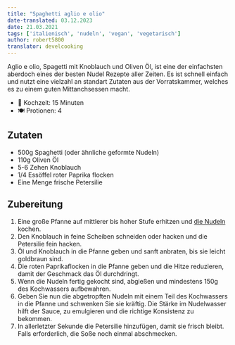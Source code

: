 ```yaml
---
title: "Spaghetti aglio e olio"
date-translated: 03.12.2023
date: 21.03.2021
tags: ['italienisch', 'nudeln', 'vegan', 'vegetarisch']
author: robert5800
translator: develcooking
---
```


Aglio e olio, Spagetti mit Knoblauch und Oliven Öl, ist eine der einfachsten aberdoch eines der besten Nudel Rezepte aller Zeiten. Es ist schnell einfach und nutzt eine vielzahl an standart Zutaten aus der Vorratskammer, welches es zu einem guten Mittanchsessen macht.

- 🍳 Kochzeit: 15 Minuten
- 🍽️ Protionen: 4

## Zutaten

- 500g Spaghetti (oder ähnliche geformte Nudeln)
- 110g Oliven Öl
- 5-6 Zehen Knoblauch
- 1/4 Essöffel roter Paprika flocken
- Eine Menge frische Petersilie

## Zubereitung

1. Eine große Pfanne auf mittlerer bis hoher Stufe erhitzen und [die Nudeln](/Nudeln) kochen.
2. Den Knoblauch in feine Scheiben schneiden oder hacken und die Petersilie fein hacken.
3. Öl und Knoblauch in die Pfanne geben und sanft anbraten, bis sie leicht goldbraun sind.
4. Die roten Paprikaflocken in die Pfanne geben und die Hitze reduzieren, damit der Geschmack das Öl durchdringt.
5. Wenn die Nudeln fertig gekocht sind, abgießen und mindestens 150g des Kochwassers aufbewahren.
6. Geben Sie nun die abgetropften Nudeln mit einem Teil des Kochwassers in die Pfanne und schwenken Sie sie kräftig. Die Stärke im Nudelwasser hilft der Sauce, zu emulgieren und die richtige Konsistenz zu bekommen.
7. In allerletzter Sekunde die Petersilie hinzufügen, damit sie frisch bleibt. Falls erforderlich, die Soße noch einmal abschmecken.
